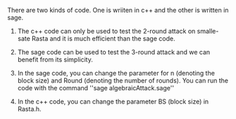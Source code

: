 There are two kinds of code. One is wriiten in c++ and the other is written in sage.

1. The c++ code can only be used to test the 2-round attack on smalle-sate Rasta and it is much efficient than the sage code.

2. The sage code can be used to test the 3-round attack and we can benefit from its simplicity.

3. In the sage code, you can change the parameter for n (denoting the block size) and Round (denoting the number of rounds). You can run the code with the command ''sage algebraicAttack.sage''

4. In the c++ code, you can change the parameter BS (block size) in Rasta.h.
